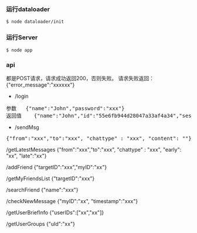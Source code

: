 ### 运行dataloader
```
$ node dataloader/init
```

### 运行Server
```
$ node app
```

### api
都是POST请求，请求成功返回200，否则失败。
请求失败返回：
{"error_message":"xxxxxx"}

* /login

<pre>
参数   {"name":"John","password":"xxx"}
返回值    {"name":"John","id":"55e6fb944d28047a33af4a34","session":"55e6fb944d28047a33af4a34"}
</pre>

* /sendMsg  

<pre>
{"from":"xxx","to":"xxx", "chattype" : "xxx", "content": ""}
</pre>

/getLatestMessages  {"from":"xxx","to":"xxx", "chattype" : "xxx", "early": "xx", "late":"xx"}

/addFriend   {"targetID":"xxx","myID":"xx"}

/getMyFriendsList   {"targetID":"xxx"}

/searchFriend   {"name":"xxx"}

/checkNewMessage    {"myID":"xx", "timestamp":"xxx"}

/getUserBriefInfo   {"userIDs":["xx","xx"]}

/getUserGroups   {"uId":"xx"}
